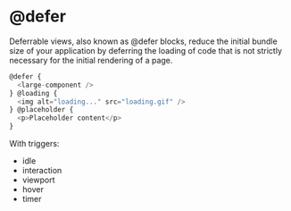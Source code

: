 # @defer

Deferrable views, also known as @defer blocks, reduce the initial bundle size of your application by deferring the loading of code that is not strictly necessary for the initial rendering of a page.

```ts
@defer {
  <large-component />
} @loading {
  <img alt="loading..." src="loading.gif" />
} @placeholder {
  <p>Placeholder content</p>
}
```

With triggers:

- idle
- interaction
- viewport
- hover
- timer
